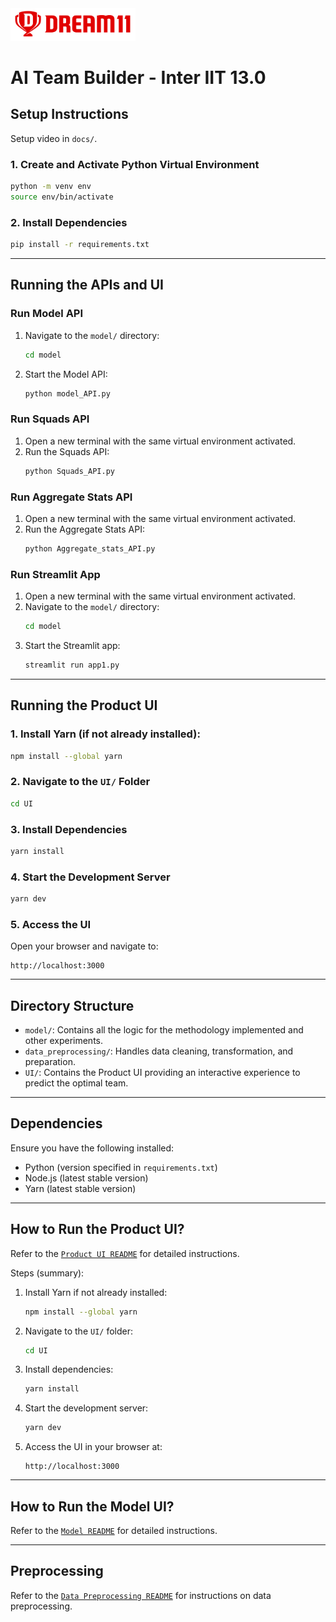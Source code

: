 <img src="d11_logo.png" width="200">

# **AI Team Builder - Inter IIT 13.0**


## **Setup Instructions**
Setup video in `docs/`.

### 1. **Create and Activate Python Virtual Environment**
```bash
python -m venv env
source env/bin/activate
```

### 2. **Install Dependencies**
```bash
pip install -r requirements.txt
```

---

## **Running the APIs and UI**

### **Run Model API**
1. Navigate to the `model/` directory:
   ```bash
   cd model
   ```
2. Start the Model API:
   ```bash
   python model_API.py
   ```

### **Run Squads API**
1. Open a new terminal with the same virtual environment activated.
2. Run the Squads API:
   ```bash
   python Squads_API.py
   ```

### **Run Aggregate Stats API**
1. Open a new terminal with the same virtual environment activated.
2. Run the Aggregate Stats API:
   ```bash
   python Aggregate_stats_API.py
   ```

### **Run Streamlit App**
1. Open a new terminal with the same virtual environment activated.
2. Navigate to the `model/` directory:
   ```bash
   cd model
   ```
3. Start the Streamlit app:
   ```bash
   streamlit run app1.py
   ```

---

## **Running the Product UI**

### 1. **Install Yarn** (if not already installed):
```bash
npm install --global yarn
```

### 2. **Navigate to the `UI/` Folder**
```bash
cd UI
```

### 3. **Install Dependencies**
```bash
yarn install
```

### 4. **Start the Development Server**
```bash
yarn dev
```

### 5. **Access the UI**
Open your browser and navigate to:
```
http://localhost:3000
```

---

## **Directory Structure**

- `model/`: Contains all the logic for the methodology implemented and other experiments.
- `data_preprocessing/`: Handles data cleaning, transformation, and preparation.
- `UI/`: Contains the Product UI providing an interactive experience to predict the optimal team.

---

## **Dependencies**

Ensure you have the following installed:
- Python (version specified in `requirements.txt`)
- Node.js (latest stable version)
- Yarn (latest stable version)

---

## **How to Run the Product UI?**
Refer to the [`Product UI README`](./UI/README.md) for detailed instructions.

Steps (summary):
1. Install Yarn if not already installed:
   ```bash
   npm install --global yarn
   ```
2. Navigate to the `UI/` folder:
   ```bash
   cd UI
   ```
3. Install dependencies:
   ```bash
   yarn install
   ```
4. Start the development server:
   ```bash
   yarn dev
   ```
5. Access the UI in your browser at:
   ```
   http://localhost:3000
   ```

---

## **How to Run the Model UI?**
Refer to the [`Model README`](./model/README.md) for detailed instructions.

---

## **Preprocessing**
Refer to the [`Data Preprocessing README`](./data_preprocessing/README.md) for instructions on data preprocessing.
